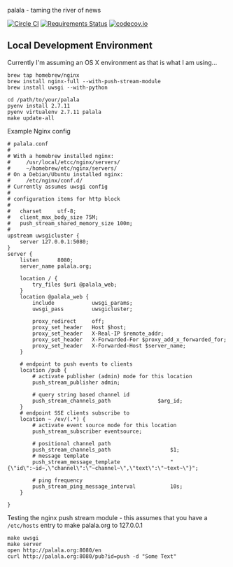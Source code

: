 palala - taming the river of news

[![Circle CI](https://circleci.com/gh/bear/palala.svg?style=svg)](https://circleci.com/gh/bear/palala)
[![Requirements Status](https://requires.io/github/bear/palala/requirements.svg?branch=master)](https://requires.io/github/bear/palala/requirements/?branch=master)
[![codecov.io](https://codecov.io/github/bear/palala/coverage.svg?branch=master)](https://codecov.io/github/bear/palala?branch=master)


## Local Development Environment

Currently I'm assuming an OS X environment as that is what I am using...

```
brew tap homebrew/nginx
brew install nginx-full --with-push-stream-module
brew install uwsgi --with-python

cd /path/to/your/palala
pyenv install 2.7.11
pyenv virtualenv 2.7.11 palala
make update-all
````

Example Nginx config

```
# palala.conf
#
# With a homebrew installed nginx:
#     /usr/local/etcc/nginx/servers/
#     ~/homebrew/etc/nginx/servers/
# On a Debian/Ubuntu installed nginx:
#     /etc/nginx/conf.d/
# Currently assumes uwsgi config
#
# configuration items for http block
#
#   charset     utf-8;
#   client_max_body_size 75M;
#   push_stream_shared_memory_size 100m;
#
upstream uwsgicluster {
    server 127.0.0.1:5080;
}
server {
    listen      8080;
    server_name palala.org;

    location / {
        try_files $uri @palala_web;
    }
    location @palala_web {
        include            uwsgi_params;
        uwsgi_pass         uwsgicluster;

        proxy_redirect     off;
        proxy_set_header   Host $host;
        proxy_set_header   X-Real-IP $remote_addr;
        proxy_set_header   X-Forwarded-For $proxy_add_x_forwarded_for;
        proxy_set_header   X-Forwarded-Host $server_name;
    }

    # endpoint to push events to clients
    location /pub {
        # activate publisher (admin) mode for this location
        push_stream_publisher admin;

        # query string based channel id
        push_stream_channels_path               $arg_id;
    }
    # endpoint SSE clients subscribe to
    location ~ /ev/(.*) {
        # activate event source mode for this location
        push_stream_subscriber eventsource;

        # positional channel path
        push_stream_channels_path                   $1;
        # message template
        push_stream_message_template                "{\"id\":~id~,\"channel\":\"~channel~\",\"text\":\"~text~\"}";

        # ping frequency
        push_stream_ping_message_interval           10s;
    }

}
```

Testing the nginx push stream module - this assumes that you have a `/etc/hosts` entry to make palala.org to 127.0.0.1

```
make uwsgi
make server
open http://palala.org:8080/en
curl http://palala.org:8080/pub?id=push -d "Some Text"
```
